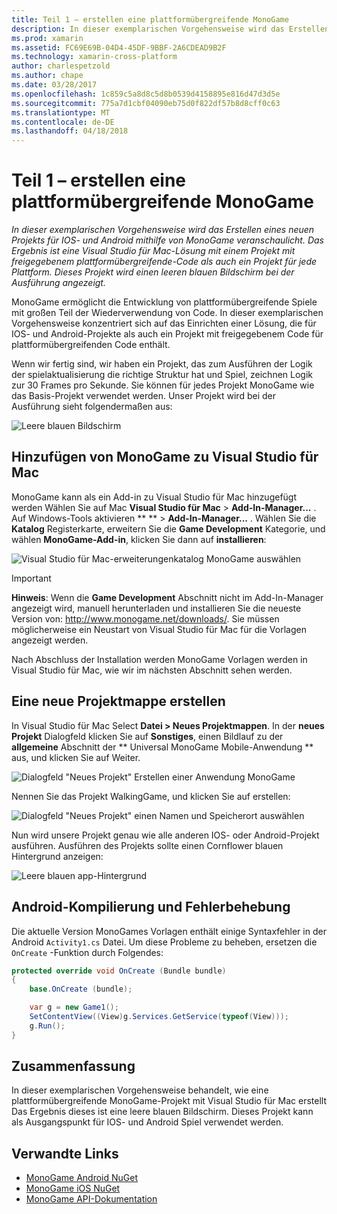 ```yaml
---
title: Teil 1 – erstellen eine plattformübergreifende MonoGame
description: In dieser exemplarischen Vorgehensweise wird das Erstellen eines neuen Projekts für IOS- und Android mithilfe von MonoGame veranschaulicht. Das Ergebnis ist eine Visual Studio für Mac-Lösung mit einem Projekt mit freigegebenem plattformübergreifende-Code als auch ein Projekt für jede Plattform. Dieses Projekt wird einen leeren blauen Bildschirm bei der Ausführung angezeigt.
ms.prod: xamarin
ms.assetid: FC69E69B-04D4-45DF-9BBF-2A6CDEAD9B2F
ms.technology: xamarin-cross-platform
author: charlespetzold
ms.author: chape
ms.date: 03/28/2017
ms.openlocfilehash: 1c859c5a8d8c5d8b0539d4158895e816d47d3d5e
ms.sourcegitcommit: 775a7d1cbf04090eb75d0f822df57b8d8cff0c63
ms.translationtype: MT
ms.contentlocale: de-DE
ms.lasthandoff: 04/18/2018
---
```

# <a name="part-1--creating-a-cross-platform-monogame"></a>Teil 1 – erstellen eine plattformübergreifende MonoGame

_In dieser exemplarischen Vorgehensweise wird das Erstellen eines neuen Projekts für IOS- und Android mithilfe von MonoGame veranschaulicht. Das Ergebnis ist eine Visual Studio für Mac-Lösung mit einem Projekt mit freigegebenem plattformübergreifende-Code als auch ein Projekt für jede Plattform. Dieses Projekt wird einen leeren blauen Bildschirm bei der Ausführung angezeigt._

MonoGame ermöglicht die Entwicklung von plattformübergreifende Spiele mit großen Teil der Wiederverwendung von Code. In dieser exemplarischen Vorgehensweise konzentriert sich auf das Einrichten einer Lösung, die für IOS- und Android-Projekte als auch ein Projekt mit freigegebenem Code für plattformübergreifenden Code enthält.

Wenn wir fertig sind, wir haben ein Projekt, das zum Ausführen der Logik der spielaktualisierung die richtige Struktur hat und Spiel, zeichnen Logik zur 30 Frames pro Sekunde. Sie können für jedes Projekt MonoGame wie das Basis-Projekt verwendet werden. Unser Projekt wird bei der Ausführung sieht folgendermaßen aus:

![Leere blauen Bildschirm](part1-images/image1.png)

## <a name="adding-monogame-to-visual-studio-for-mac"></a>Hinzufügen von MonoGame zu Visual Studio für Mac

MonoGame kann als ein Add-in zu Visual Studio für Mac hinzugefügt werden Wählen Sie auf Mac **Visual Studio für Mac** > **Add-In-Manager...**  . Auf Windows-Tools aktivieren ** ** > **Add-In-Manager...**  . Wählen Sie die **Katalog** Registerkarte, erweitern Sie die **Game Development** Kategorie, und wählen **MonoGame-Add-in**, klicken Sie dann auf **installieren**:

![Visual Studio für Mac-erweiterungenkatalog MonoGame auswählen](part1-images/image2.png)

> [!IMPORTANT]
> **Hinweis**: Wenn die **Game Development** Abschnitt nicht im Add-In-Manager angezeigt wird, manuell herunterladen und installieren Sie die neueste Version von: http://www.monogame.net/downloads/. Sie müssen möglicherweise ein Neustart von Visual Studio für Mac für die Vorlagen angezeigt werden.

Nach Abschluss der Installation werden MonoGame Vorlagen werden in Visual Studio für Mac, wie wir im nächsten Abschnitt sehen werden.

## <a name="creating-a-new-solution"></a>Eine neue Projektmappe erstellen

In Visual Studio für Mac Select **Datei > Neues Projektmappen**. In der **neues Projekt** Dialogfeld klicken Sie auf **Sonstiges**, einen Bildlauf zu der **allgemeine** Abschnitt der ** Universal MonoGame Mobile-Anwendung ** aus, und klicken Sie auf Weiter.

![Dialogfeld "Neues Projekt" Erstellen einer Anwendung MonoGame](part1-images/image3.png)

Nennen Sie das Projekt WalkingGame, und klicken Sie auf erstellen:

![Dialogfeld "Neues Projekt" einen Namen und Speicherort auswählen](part1-images/image4.png)

Nun wird unsere Projekt genau wie alle anderen IOS- oder Android-Projekt ausführen. Ausführen des Projekts sollte einen Cornflower blauen Hintergrund anzeigen:

![Leere blauen app-Hintergrund](part1-images/image5.png)

## <a name="fixing-android-compile-errors"></a>Android-Kompilierung und Fehlerbehebung

Die aktuelle Version MonoGames Vorlagen enthält einige Syntaxfehler in der Android `Activity1.cs` Datei. Um diese Probleme zu beheben, ersetzen die `OnCreate` -Funktion durch Folgendes:

```csharp
protected override void OnCreate (Bundle bundle)
{
    base.OnCreate (bundle);

    var g = new Game1();
    SetContentView((View)g.Services.GetService(typeof(View)));
    g.Run();
}
```

## <a name="summary"></a>Zusammenfassung

In dieser exemplarischen Vorgehensweise behandelt, wie eine plattformübergreifende MonoGame-Projekt mit Visual Studio für Mac erstellt Das Ergebnis dieses ist eine leere blauen Bildschirm. Dieses Projekt kann als Ausgangspunkt für IOS- und Android Spiel verwendet werden.

## <a name="related-links"></a>Verwandte Links

- [MonoGame Android NuGet](https://www.nuget.org/packages/MonoGame.Framework.Android/)
- [MonoGame iOS NuGet](https://www.nuget.org/packages/MonoGame.Framework.iOS/)
- [MonoGame API-Dokumentation](http://www.monogame.net/documentation/?page=main)
